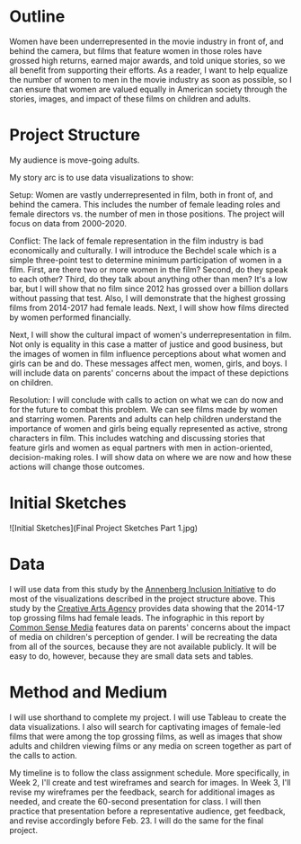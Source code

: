 # Outline
Women have been underrepresented in the movie industry in front of, and behind the camera, but films that feature women in those roles have grossed high returns, earned major awards, and told unique stories, so we all benefit from supporting their efforts. 
As a reader, I want to help equalize the number of women to men in the movie industry as soon as possible, so I can ensure that women are valued equally in American society through the stories, images, and impact of these films on children and adults. 

# Project Structure
My audience is move-going adults.  

My story arc is to use data visualizations to show:

Setup: Women are vastly underrepresented in film, both in front of, and behind the camera. This includes the number of female leading roles and female directors vs. the number of men in those positions. The project will focus on data from 2000-2020.  

Conflict: The lack of female representation in the film industry is bad economically and culturally. I will introduce the Bechdel scale which is a simple three-point test to determine minimum participation of women in a film. First, are there two or more women in the film? Second, do they speak to each other? Third, do they talk about anything other than men? It's a low bar, but I will show that no film since 2012 has grossed over a billion dollars without passing that test. Also, I will demonstrate that the highest grossing films from 2014-2017 had female leads. Next, I will show how films directed by women performed financially. 

Next, I will show the cultural impact of women's underrepresentation in film. Not only is equality in this case a matter of justice and good business, but the images of women in film influence perceptions about what women and girls can be and do. These messages affect men, women, girls, and boys. I will include data on parents' concerns about the impact of these depictions on children. 

Resolution: I will conclude with calls to action on what we can do now and for the future to combat this problem. We can see films made by women and starring women. Parents and adults can help children understand the importance of women and girls being equally represented as active, strong characters in film. This includes watching and discussing stories that feature girls and women as equal partners with men in action-oriented, decision-making roles. I will show data on where we are now and how these actions will change those outcomes. 

# Initial Sketches
![Initial Sketches](Final Project Sketches Part 1.jpg)




# Data 
I will use data from this study by the [Annenberg Inclusion Initiative](http://assets.uscannenberg.org/docs/aii-inequality-report-2019-09-03.pdf) to do most of the visualizations described in the project structure above. This study by the [Creative Arts Agency](http://shift7.com/media-research) provides data showing that the 2014-17 top grossing films had female leads. The infographic in this report by [Common Sense Media](http://www.commonsensemedia.org/watching-gender-infographic) features data on parents' concerns about the impact of media on children's perception of gender. I will be recreating the data from all of the sources, because they are not available publicly. It will be easy to do, however, because they are small data sets and tables. 


# Method and Medium
I will use shorthand to complete my project. I will use Tableau to create the data visualizations. I also will search for captivating images of female-led films that were among the top grossing films, as well as images that show adults and children viewing films or any media on screen together as part of the calls to action. 

My timeline is to follow the class assignment schedule. More specifically, in Week 2, I'll create and test wireframes and search for images. In Week 3, I'll revise my wireframes per the feedback, search for additional images as needed, and create the 60-second presentation for class. I will then practice that presentation before a representative audience, get feedback, and revise accordingly before Feb. 23. I will do the same for the final project. 

